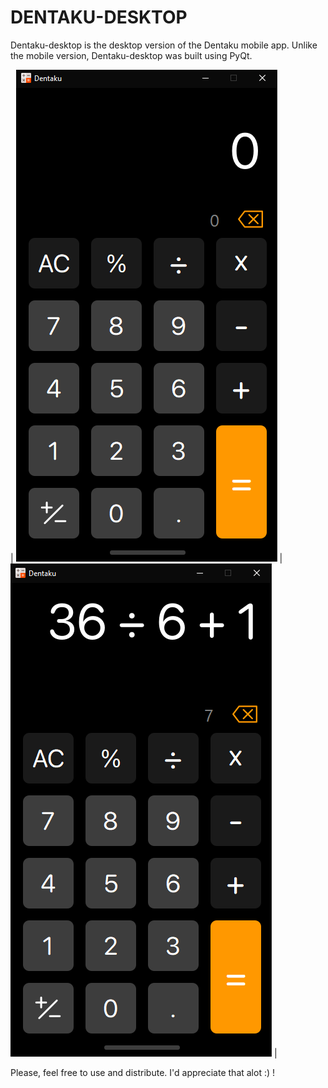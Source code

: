 # DENTAKU-DESKTOP

Dentaku-desktop is the desktop version of the Dentaku mobile app. Unlike the mobile version, Dentaku-desktop was built using PyQt.

| ![dentaku_desktop_ui_view_1](https://github.com/NelMatrix743/Dentaku-desktop/blob/main/screenshots/dentaku_ui.png?raw=true "Default Screen")  |
  ![dentaku_desktop_ui_view_1](https://github.com/NelMatrix743/Dentaku-desktop/blob/main/screenshots/dentaku_ui_2.png?raw=true "Expression Evaluation") |


Please, feel free to use and distribute. I'd appreciate that alot :) !